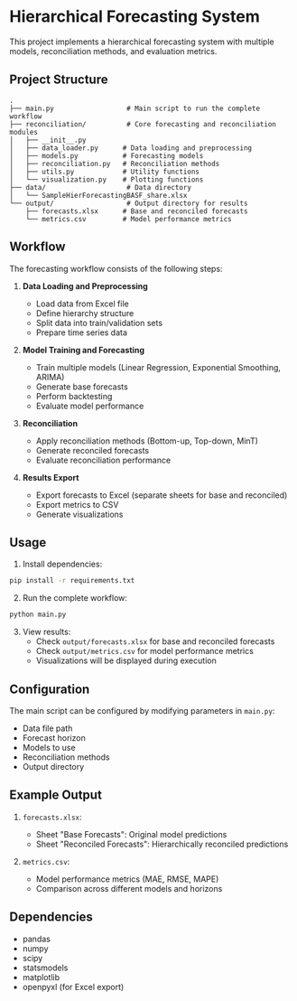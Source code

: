 # Hierarchical Forecasting System

This project implements a hierarchical forecasting system with multiple models, reconciliation methods, and evaluation metrics.

## Project Structure

```
.
├── main.py                  # Main script to run the complete workflow
├── reconciliation/          # Core forecasting and reconciliation modules
│   ├── __init__.py
│   ├── data_loader.py      # Data loading and preprocessing
│   ├── models.py           # Forecasting models
│   ├── reconciliation.py   # Reconciliation methods
│   ├── utils.py            # Utility functions
│   └── visualization.py    # Plotting functions
├── data/                    # Data directory
│   └── SampleHierForecastingBASF_share.xlsx
└── output/                  # Output directory for results
    ├── forecasts.xlsx      # Base and reconciled forecasts
    └── metrics.csv         # Model performance metrics
```

## Workflow

The forecasting workflow consists of the following steps:

1. **Data Loading and Preprocessing**
   - Load data from Excel file
   - Define hierarchy structure
   - Split data into train/validation sets
   - Prepare time series data

2. **Model Training and Forecasting**
   - Train multiple models (Linear Regression, Exponential Smoothing, ARIMA)
   - Generate base forecasts
   - Perform backtesting
   - Evaluate model performance

3. **Reconciliation**
   - Apply reconciliation methods (Bottom-up, Top-down, MinT)
   - Generate reconciled forecasts
   - Evaluate reconciliation performance

4. **Results Export**
   - Export forecasts to Excel (separate sheets for base and reconciled)
   - Export metrics to CSV
   - Generate visualizations

## Usage

1. Install dependencies:
```bash
pip install -r requirements.txt
```

2. Run the complete workflow:
```bash
python main.py
```

3. View results:
   - Check `output/forecasts.xlsx` for base and reconciled forecasts
   - Check `output/metrics.csv` for model performance metrics
   - Visualizations will be displayed during execution

## Configuration

The main script can be configured by modifying parameters in `main.py`:
- Data file path
- Forecast horizon
- Models to use
- Reconciliation methods
- Output directory

## Example Output

1. `forecasts.xlsx`:
   - Sheet "Base Forecasts": Original model predictions
   - Sheet "Reconciled Forecasts": Hierarchically reconciled predictions

2. `metrics.csv`:
   - Model performance metrics (MAE, RMSE, MAPE)
   - Comparison across different models and horizons

## Dependencies

- pandas
- numpy
- scipy
- statsmodels
- matplotlib
- openpyxl (for Excel export) 